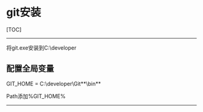 # git安装

[TOC]

***

将git.exe安装到C:\developer

## 配置全局变量

GIT_HOME = C:\developer\Git**\bin**

Path添加%GIT_HOME%

***

